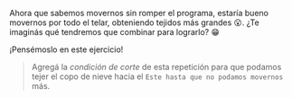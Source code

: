 <gs-attire attire-url="https://raw.githubusercontent.com/MumukiProject/mumuki-guia-gobstones-repeticion-condicional-ii-kids/master/assets/attires/config_1538410692480.json"></gs-attire>

<gs-toolbox toolbox-url="https://raw.githubusercontent.com/MumukiProject/mumuki-guia-gobstones-repeticion-condicional-ii-kids/master/assets/toolbox.xml">
</gs-toolbox>

Ahora que sabemos movernos sin romper el programa, estaría bueno movernos por todo el telar, obteniendo tejidos más grandes :open_mouth:. ¿Te imaginás qué tendremos que combinar para lograrlo? :grin:

¡Pensémoslo en este ejercicio!

> Agregá la _condición de corte_ de esta repetición para que podamos tejer el copo de nieve hacia el `Este hasta que no podamos movernos` más. 